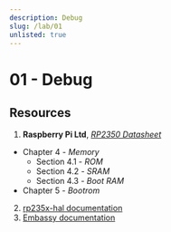 ```yaml
---
description: Debug
slug: /lab/01
unlisted: true
---
```


# 01 - Debug

## Resources

1. **Raspberry Pi Ltd**, *[RP2350 Datasheet](https://datasheets.raspberrypi.com/rp2350/rp2350-datasheet.pdf)*
- Chapter 4 - *Memory*
  - Section 4.1 - *ROM*
  - Section 4.2 - *SRAM*
  - Section 4.3 - *Boot RAM*
- Chapter 5 - *Bootrom*
2. [rp235x-hal documentation](https://docs.rs/rp235x-hal/latest/rp235x_hal/index.html)
3. [Embassy documentation](https://embassy.dev/book/dev/runtime.html)